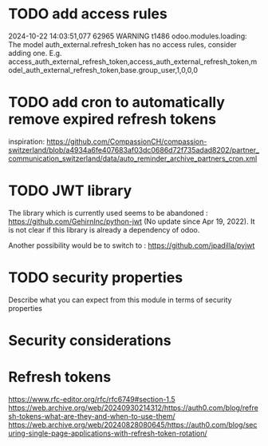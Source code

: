 
# TODO add access rules
2024-10-22 14:03:51,077 62965 WARNING t1486 odoo.modules.loading: The model auth_external.refresh_token has no access rules, consider adding one. E.g. access_auth_external_refresh_token,access_auth_external_refresh_token,model_auth_external_refresh_token,base.group_user,1,0,0,0 

# TODO add cron to automatically remove expired refresh tokens
inspiration:
https://github.com/CompassionCH/compassion-switzerland/blob/a4934a6fe407683af03dc0686d72f735adad8202/partner_communication_switzerland/data/auto_reminder_archive_partners_cron.xml

# TODO JWT library
The library which is currently used seems to be abandoned : https://github.com/GehirnInc/python-jwt
(No update since Apr 19, 2022). It is not clear if this library is already a dependency of odoo.

Another possibility would be to switch to :
https://github.com/jpadilla/pyjwt



# TODO security properties
Describe what you can expect from this module in terms of security properties

# Security considerations

# Refresh tokens
https://www.rfc-editor.org/rfc/rfc6749#section-1.5
https://web.archive.org/web/20240930214312/https://auth0.com/blog/refresh-tokens-what-are-they-and-when-to-use-them/
https://web.archive.org/web/20240828080645/https://auth0.com/blog/securing-single-page-applications-with-refresh-token-rotation/

